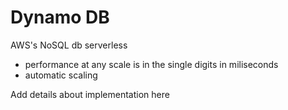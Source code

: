 # Dynamo DB
AWS's NoSQL db
serverless

- performance at any scale is in the single digits in miliseconds
- automatic scaling

Add details about implementation here
